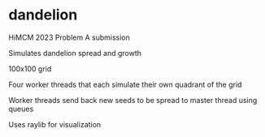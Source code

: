 # dandelion
HiMCM 2023 Problem A submission

Simulates dandelion spread and growth

100x100 grid

Four worker threads that each simulate their own quadrant of the grid

Worker threads send back new seeds to be spread to master thread using queues

Uses raylib for visualization
